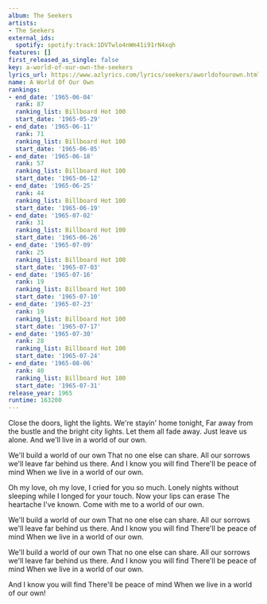 ```yaml
---
album: The Seekers
artists:
- The Seekers
external_ids:
  spotify: spotify:track:1DVTwlo4nWm41i91rN4xqh
features: []
first_released_as_single: false
key: a-world-of-our-own-the-seekers
lyrics_url: https://www.azlyrics.com/lyrics/seekers/aworldofourown.html
name: A World Of Our Own
rankings:
- end_date: '1965-06-04'
  rank: 87
  ranking_list: Billboard Hot 100
  start_date: '1965-05-29'
- end_date: '1965-06-11'
  rank: 71
  ranking_list: Billboard Hot 100
  start_date: '1965-06-05'
- end_date: '1965-06-18'
  rank: 57
  ranking_list: Billboard Hot 100
  start_date: '1965-06-12'
- end_date: '1965-06-25'
  rank: 44
  ranking_list: Billboard Hot 100
  start_date: '1965-06-19'
- end_date: '1965-07-02'
  rank: 31
  ranking_list: Billboard Hot 100
  start_date: '1965-06-26'
- end_date: '1965-07-09'
  rank: 25
  ranking_list: Billboard Hot 100
  start_date: '1965-07-03'
- end_date: '1965-07-16'
  rank: 19
  ranking_list: Billboard Hot 100
  start_date: '1965-07-10'
- end_date: '1965-07-23'
  rank: 19
  ranking_list: Billboard Hot 100
  start_date: '1965-07-17'
- end_date: '1965-07-30'
  rank: 28
  ranking_list: Billboard Hot 100
  start_date: '1965-07-24'
- end_date: '1965-08-06'
  rank: 40
  ranking_list: Billboard Hot 100
  start_date: '1965-07-31'
release_year: 1965
runtime: 163200
---
```

Close the doors, light the lights.
We're stayin' home tonight,
Far away from the bustle and the bright city lights.
Let them all fade away.
Just leave us alone. 
And we'll live in a world of our own.

We'll build a world of our own 
That no one else can share.
All our sorrows we'll leave far behind us there.
And I know you will find
There'll be peace of mind
When we live in a world of our own.

Oh my love, oh my love,
I cried for you so much.
Lonely nights without sleeping while I longed for your touch.
Now your lips can erase
The heartache I've known.
Come with me to a world of our own.

We'll build a world of our own
That no one else can share.
All our sorrows we'll leave far behind us there.
And I know you will find 
There'll be peace of mind
When we live in a world of our own.

We'll build a world of our own 
That no one else can share.
All our sorrows we'll leave far behind us there.
And I know you will find 
There'll be peace of mind
When we live in a world of our own.

And I know you will find 
There'll be peace of mind
When we live in a world of our own!
